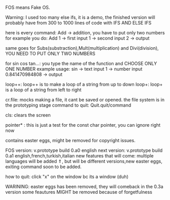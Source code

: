 FOS means Fake OS. 

Warning: I used too many else ifs, it is a demo, the finished version will probably have from 300 to 1000 lines of code with IFS AND ELSE IFS

here is every command:
Add -> addition, you have to put only two numbers for example you do:
  Add
  1 -> first input
  1 -> second input
  2 -> output

same goes for Subs(substraction),Mult(multiplication) and Divi(division), YOU NEED TO PUT ONLY TWO NUMBERS

for sin cos tan...:
  you type the name of the function and CHOOSE ONLY ONE NUMBER
  example usage:
    sin -> text input
    1 -> number input
    0.841470984808 -> output

loop++:
  loop++ is to make a loop of a string from up to down
loop+:
 loop+ is a loop of a string from left to right

 cr.file:
   mocks making a file, it cant be saved or opened. the file system is in the prototyping stage
   command to quit: Quit.quit/command

cls:
  clears the screen

pointer* :
  this is just a test for the const char pointer, you can ignore right now
 
contains easter eggs, might be removed for copyright issues.

FOS version: v.prototype build 0.a0 english
  next version: v.prototype build 0.a1 english,french,turkish,italian
  new features that will come: multiple languages will be added ⇑, but will be different versions,new easter eggs, exiting command soon to be added.

  how to quit: click "x" on the window bc its a window (duh)
  
  WARINING: easter eggs has been removed, they will comeback in the 0.3a version
some feautures MIGHT be removed because of forgetfulness
